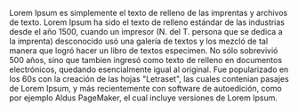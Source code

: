 Lorem Ipsum es simplemente el texto de relleno de las imprentas y archivos de texto.
 Lorem Ipsum ha sido el texto de relleno estándar de las industrias desde el año 1500,
  cuando un impresor (N. del T. persona que se dedica a la imprenta)
   desconocido usó una galería de textos y los mezcló de tal manera que logró hacer un libro de textos especimen. 
   No sólo sobrevivió 500 años, sino que tambien ingresó como texto de relleno en documentos electrónicos, 
   quedando esencialmente igual al original. Fue popularizado en los 60s con la creación de las hojas "Letraset",
    las cuales contenian pasajes de Lorem Ipsum, y más recientemente con software de autoedición, como por ejemplo Aldus PageMaker, 
    el cual incluye versiones de Lorem Ipsum.         